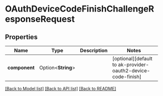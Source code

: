 # OAuthDeviceCodeFinishChallengeResponseRequest

## Properties

Name | Type | Description | Notes
------------ | ------------- | ------------- | -------------
**component** | Option<**String**> |  | [optional][default to ak-provider-oauth2-device-code-finish]

[[Back to Model list]](../README.md#documentation-for-models) [[Back to API list]](../README.md#documentation-for-api-endpoints) [[Back to README]](../README.md)


